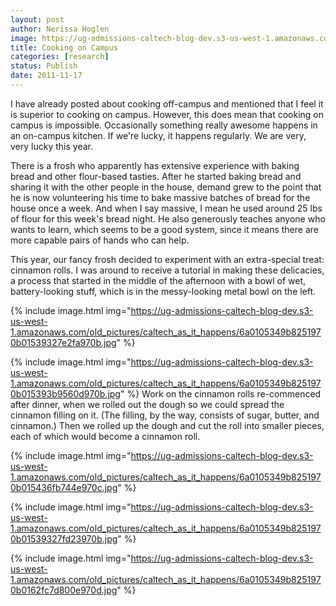 ```yaml
---
layout: post
author: Nerissa Hoglen
image: https://ug-admissions-caltech-blog-dev.s3-us-west-1.amazonaws.com/old_pictures/caltech_as_it_happens/6a0105349b8251970b0162fc7d4d9d970d.jpg
title: Cooking on Campus
categories: [research]
status: Publish
date: 2011-11-17
---
```



I have already posted about cooking off-campus and mentioned that I feel it is superior to cooking on campus. However, this does mean that cooking on campus is impossible. Occasionally something really awesome happens in an on-campus kitchen. If we're lucky, it happens regularly. We are very, very lucky this year.

There is a frosh who apparently has extensive experience with baking bread and other flour-based tasties. After he started baking bread and sharing it with the other people in the house, demand grew to the point that he is now volunteering his time to bake massive batches of bread for the house once a week. And when I say massive, I mean he used around 25 lbs of flour for this week's bread night. He also generously teaches anyone who wants to learn, which seems to be a good system, since it means there are more capable pairs of hands who can help.

This year, our fancy frosh decided to experiment with an extra-special treat: cinnamon rolls. I was around to receive a tutorial in making these delicacies, a process that started in the middle of the afternoon with a bowl of wet, battery-looking stuff, which is in the messy-looking metal bowl on the left.


{% include image.html img="https://ug-admissions-caltech-blog-dev.s3-us-west-1.amazonaws.com/old_pictures/caltech_as_it_happens/6a0105349b8251970b01539327e2fa970b.jpg" %}


{% include image.html img="https://ug-admissions-caltech-blog-dev.s3-us-west-1.amazonaws.com/old_pictures/caltech_as_it_happens/6a0105349b8251970b015393b9560d970b.jpg" %}
Work on the cinnamon rolls re-commenced after dinner, when we rolled out the dough so we could spread the cinnamon filling on it. (The filling, by the way, consists of sugar, butter, and cinnamon.) Then we rolled up the dough and cut the roll into smaller pieces, each of which would become a cinnamon roll.


{% include image.html img="https://ug-admissions-caltech-blog-dev.s3-us-west-1.amazonaws.com/old_pictures/caltech_as_it_happens/6a0105349b8251970b015436fb744e970c.jpg" %}


{% include image.html img="https://ug-admissions-caltech-blog-dev.s3-us-west-1.amazonaws.com/old_pictures/caltech_as_it_happens/6a0105349b8251970b01539327fd23970b.jpg" %}


{% include image.html img="https://ug-admissions-caltech-blog-dev.s3-us-west-1.amazonaws.com/old_pictures/caltech_as_it_happens/6a0105349b8251970b0162fc7d800e970d.jpg" %}
